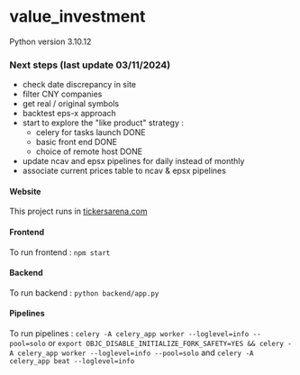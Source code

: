 # value_investment

Python version 3.10.12

### Next steps (last update 03/11/2024)
  
  - check date discrepancy in site
  - filter CNY companies
  - get real / original symbols
  - backtest eps-x approach
  - start to explore the "like product" strategy :
    - celery for tasks launch DONE
    - basic front end DONE
    - choice of remote host DONE
  - update ncav and epsx pipelines for daily instead of monthly
  - associate current prices table to ncav & epsx pipelines
#### Website

This project runs in [tickersarena.com](http://www.tickersarena.com)


#### Frontend

To run frontend : `npm start`


#### Backend

To run backend : `python backend/app.py`

#### Pipelines

To run pipelines : `celery -A celery_app worker --loglevel=info --pool=solo` or `export OBJC_DISABLE_INITIALIZE_FORK_SAFETY=YES && celery -A celery_app worker --loglevel=info --pool=solo` and `celery -A celery_app beat --loglevel=info`
